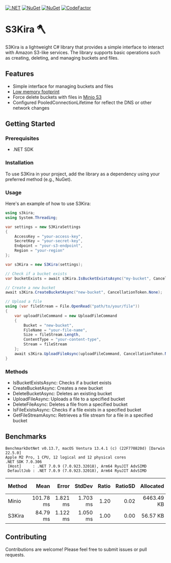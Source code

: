 [![.NET](https://github.com/neoxack/S3kira/actions/workflows/dotnet.yml/badge.svg)](https://github.com/neoxack/S3kira/actions/workflows/dotnet.yml)
[![NuGet](https://img.shields.io/nuget/v/Neoxack.S3Kira.svg)](https://www.nuget.org/packages/Neoxack.S3Kira)
[![NuGet](https://img.shields.io/nuget/dt/Neoxack.S3Kira.svg)](https://www.nuget.org/packages/Neoxack.S3Kira)
[![CodeFactor](https://www.codefactor.io/repository/github/neoxack/s3kira/badge)](https://www.codefactor.io/repository/github/neoxack/s3kira)

# S3Kira 🪓


S3Kira is a lightweight C# library that provides a simple interface to interact with Amazon S3-like services. The library supports basic operations such as creating, deleting, and managing buckets and files.

## Features

- Simple interface for managing buckets and files
- [Low memory footprint](#benchmarks)
- Force delete buckets with files in [Minio S3](https://min.io)
- Configured PooledConnectionLifetime for reflect the DNS or other network changes

## Getting Started

### Prerequisites

- .NET SDK

### Installation

To use S3Kira in your project, add the library as a dependency using your preferred method (e.g., NuGet).

### Usage

Here's an example of how to use S3Kira:

```csharp
using s3kira;
using System.Threading;

var settings = new S3KiraSettings
{
    AccessKey = "your-access-key",
    SecretKey = "your-secret-key",
    Endpoint = "your-s3-endpoint",
    Region = "your-region"
};

var s3Kira = new S3Kira(settings);

// Check if a bucket exists
var bucketExists = await s3Kira.IsBucketExistsAsync("my-bucket", CancellationToken.None);

// Create a new bucket
await s3Kira.CreateBucketAsync("new-bucket", CancellationToken.None);

// Upload a file
using (var fileStream = File.OpenRead("path/to/your/file"))
{
    var uploadFileCommand = new UploadFileCommand
    {
        Bucket = "new-bucket",
        FileName = "your-file-name",
        Size = fileStream.Length,
        ContentType = "your-content-type",
        Stream = fileStream
    };
    await s3Kira.UploadFileAsync(uploadFileCommand, CancellationToken.None);
}
```

### Methods

- IsBucketExistsAsync: Checks if a bucket exists
- CreateBucketAsync: Creates a new bucket
- DeleteBucketAsync: Deletes an existing bucket
- UploadFileAsync: Uploads a file to a specified bucket
- DeleteFileAsync: Deletes a file from a specified bucket
- IsFileExistsAsync: Checks if a file exists in a specified bucket
- GetFileStreamAsync: Retrieves a file stream for a file in a specified bucket

## Benchmarks

```
BenchmarkDotNet v0.13.7, macOS Ventura 13.4.1 (c) (22F770820d) [Darwin 22.5.0]
Apple M2 Pro, 1 CPU, 12 logical and 12 physical cores
.NET SDK 7.0.306
 [Host]     : .NET 7.0.9 (7.0.923.32018), Arm64 RyuJIT AdvSIMD
 DefaultJob : .NET 7.0.9 (7.0.923.32018), Arm64 RyuJIT AdvSIMD
```
| Method |      Mean |    Error |   StdDev | Ratio | RatioSD |  Allocated | Alloc Ratio |
|--------|----------:|---------:|---------:|------:|--------:|-----------:|------------:|
| Minio  | 101.78 ms | 1.821 ms | 1.703 ms |  1.20 |    0.02 | 6463.49 KB |      114.26 |
| S3Kira |  84.79 ms | 1.122 ms | 1.050 ms |  1.00 |    0.00 |   56.57 KB |        1.00 |


## Contributing

Contributions are welcome! Please feel free to submit issues or pull requests.